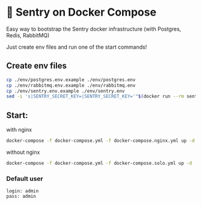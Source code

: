 # 👮 Sentry on Docker Compose

Easy way to bootstrap the Sentry docker infrastructure (with Postgres, Redis, RabbitMQ)

Just create env files and run one of the start commands!

## Create env files

```bash
cp ./env/postgres.env.example ./env/postgres.env
cp ./env/rabbitmq.env.example ./env/rabbitmq.env
cp ./env/sentry.env.example ./env/sentry.env
sed -i 's|SENTRY_SECRET_KEY=|SENTRY_SECRET_KEY='"$(docker run --rm sentry:8.19.0 config generate-secret-key)"'|g' ./env/sentry.env
```

## Start:

with nginx
```bash
docker-compose -f docker-compose.yml -f docker-compose.nginx.yml up -d
```

without nginx
```bash
docker-compose -f docker-compose.yml -f docker-compose.solo.yml up -d
```

### Default user

```
login: admin
pass: admin
```

